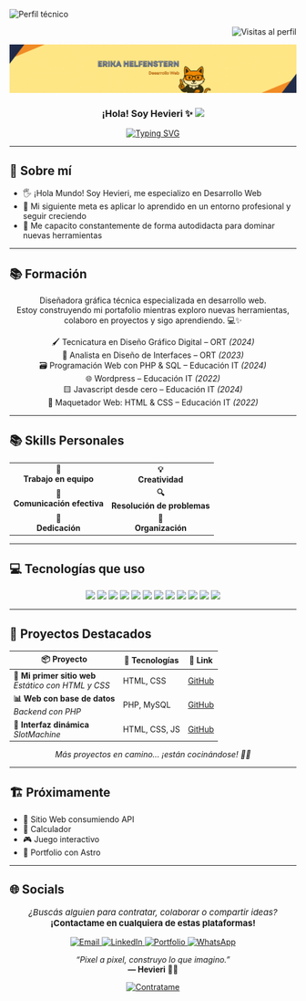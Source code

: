 ![Perfil técnico](https://img.shields.io/badge/Perfil-Desarrolladora%20Web-blueviolet?style=flat-square)



<div align="right">
  <img src="https://komarev.com/ghpvc/?username=hevieri&label=Visitas%20al%20perfil&color=blue&style=flat-square" alt="Visitas al perfil"/>
</div>


![Banner personalizado](https://raw.githubusercontent.com/hevieri/hevieri/main/hevieri-banner.png)

<h3 align="center">
  ¡Hola! Soy Hevieri ✨
  <img src="https://media.giphy.com/media/hvRJCLFzcasrR4ia7z/giphy.gif" width="28" />
</h3>

<p align="center">
  <a href="https://github.com/erikahelfenstern">
    <img
      src="https://readme-typing-svg.herokuapp.com?color=%23F5872E&center=true&vCenter=true&lines=Bienvenidos+a+mis+proyectos+Hevieri+Tools;Dise%C3%B1o+interfaces+claras+y+modulares;Frontend+visual+con+coraz%C3%B3n+did%C3%A1ctico;Code+%2B+Color+%2B+Experiencia+de+Usuario"
      alt="Typing SVG"
    />
  </a>
</p>




---

## 💫 Sobre mí

- 🖐️ ¡Hola Mundo! Soy Hevieri, me especializo en Desarrollo Web  
- 🧠 Mi siguiente meta es aplicar lo aprendido en un entorno profesional y seguir creciendo  
- 🧡 Me capacito constantemente de forma autodidacta para dominar nuevas herramientas

---

## 📚 Formación

<p align="center">
  Diseñadora gráfica técnica especializada en desarrollo web.<br/>
  Estoy construyendo mi portafolio mientras exploro nuevas herramientas, colaboro en proyectos y sigo aprendiendo. 💻✨
</p>

<div align="center">

<p>
🖌️ Tecnicatura en Diseño Gráfico Digital – ORT <em>(2024)</em><br/>
📱 Analista en Diseño de Interfaces – ORT <em>(2023)</em><br/>
🗃️ Programación Web con PHP & SQL – Educación IT <em>(2024)</em><br/>
🌐 Wordpress – Educación IT <em>(2022)</em><br/>
🟨 Javascript desde cero – Educación IT <em>(2024)</em><br/>
📄 Maquetador Web: HTML & CSS – Educación IT <em>(2022)</em>
</p>

</div>

---

## 📚 Skills Personales

<div align="center">

<table>
  <tr>
    <td align="center"><strong>🤝<br/>Trabajo en equipo</strong></td>
    <td align="center"><strong>💡<br/>Creatividad</strong></td>
  </tr>
  <tr>
    <td align="center"><strong>💬<br/>Comunicación efectiva</strong></td>
    <td align="center"><strong>🔍<br/>Resolución de problemas</strong></td>
  </tr>
  <tr>
    <td align="center"><strong>🔧<br/>Dedicación</strong></td>
    <td align="center"><strong>📅<br/>Organización</strong></td>
  </tr>
</table>

</div>

---

## 💻 Tecnologías que uso

<p align="center">
  <img src="https://cdn.jsdelivr.net/gh/devicons/devicon/icons/github/github-original.svg" width="40" />
  <img src="https://cdn.jsdelivr.net/gh/devicons/devicon/icons/git/git-original.svg" width="40" />
  <img src="https://cdn.jsdelivr.net/gh/devicons/devicon/icons/figma/figma-original.svg" width="40" />
  <img src="https://cdn.jsdelivr.net/gh/devicons/devicon/icons/wordpress/wordpress-original.svg" width="40" />
  <img src="https://cdn.jsdelivr.net/gh/devicons/devicon/icons/html5/html5-original.svg" width="40" />
  <img src="https://cdn.jsdelivr.net/gh/devicons/devicon/icons/css3/css3-original.svg" width="40" />
  <img src="https://cdn.jsdelivr.net/gh/devicons/devicon/icons/javascript/javascript-original.svg" width="40" />
  <img src="https://cdn.jsdelivr.net/gh/devicons/devicon/icons/jquery/jquery-original.svg" width="40" />
  <img src="https://cdn.jsdelivr.net/gh/devicons/devicon/icons/bootstrap/bootstrap-original.svg" width="40" />
  <img src="https://cdn.jsdelivr.net/gh/devicons/devicon/icons/php/php-original.svg" width="40" />
  <img src="https://cdn.jsdelivr.net/gh/devicons/devicon/icons/mysql/mysql-original.svg" width="40" />
  <img src="https://img.icons8.com/color/512/vite.png" width="40" />
</p>

---

## 🚀 Proyectos Destacados

<table align="center">
  <thead>
    <tr>
      <th>📦 Proyecto</th>
      <th>🔧 Tecnologías</th>
      <th>🔗 Link</th>
    </tr>
  </thead>
  <tbody>
    <tr>
      <td><strong>🎨 Mi primer sitio web</strong><br/><em>Estático con HTML y CSS</em></td>
      <td>HTML, CSS</td>
      <td><a href="https://github.com/hevieri/SitioWebMorningstar">GitHub</a></td>
    </tr>
    <tr>
      <td><strong>📊 Web con base de datos</strong><br/><em>Backend con PHP</em></td>
      <td>PHP, MySQL</td>
      <td><a href="https://github.com/hevieri/MugiwaraWeb">GitHub</a></td>
    </tr>
    <tr>
      <td><strong>🧩 Interfaz dinámica</strong><br/><em>SlotMachine</em></td>
      <td>HTML, CSS, JS</td>
      <td><a href="https://github.com/hevieri/SlotMachine">GitHub</a></td>
    </tr>
  </tbody>
</table>

<p align="center"><em>Más proyectos en camino... ¡están cocinándose! 🍳🚀</em></p>

---

## 🏗️ Próximamente

- 💬 Sitio Web consumiendo API  
- 🔧 Calculador  
- 🎮 Juego interactivo  
- 📁 Portfolio con Astro  

---

## 🌐 Socials

<div align="center">
  <p style="font-size: 15px;">
    <em>¿Buscás alguien para contratar, colaborar o compartir ideas?</em><br />
    <strong>¡Contactame en cualquiera de estas plataformas!</strong>
  </p>
  <a href="mailto:hevieri.dev@gmail.com">
    <img src="https://img.shields.io/badge/email-D14836?style=for-the-badge&logo=gmail&logoColor=white" alt="Email"/>
  </a>
  <a href="https://www.linkedin.com/in/hevieri/">
    <img src="https://img.shields.io/badge/linkedin-%230077B5.svg?style=for-the-badge&logo=linkedin&logoColor=white" alt="LinkedIn"/>
  </a>
  <a href="https://github.com/hevieri">
    <img src="https://img.shields.io/badge/portfolio-000?style=for-the-badge&logo=github&logoColor=white" alt="Portfolio"/>
  </a>
  <a href="https://wa.me/5491162178105">
    <img src="https://img.shields.io/badge/whatsapp-25D366?style=for-the-badge&logo=whatsapp&logoColor=white" alt="WhatsApp"/>
  </a>
</div>




<p align="center">
  <em>“Pixel a pixel, construyo lo que imagino.”</em><br/>
  <strong>— Hevieri</strong> 🧷✨
</p>

<p align="center">
  <a href="mailto:hevieri.dev@gmail.com">
    <img src="https://img.shields.io/badge/-¡Contratame!-purple?style=for-the-badge&logo=gmail&logoColor=white" alt="Contratame"/>
  </a>
</p>




